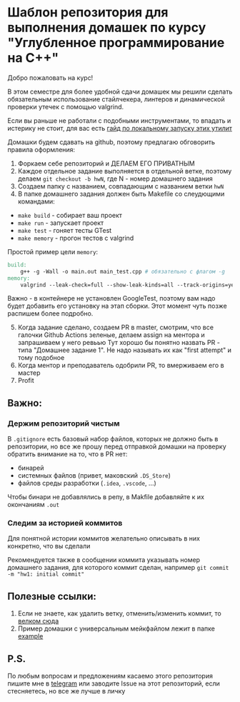 # Шаблон репозитория для выполнения домашек по курсу "Углубленное программирование на C++" 

Добро пожаловать на курс!

В этом семестре для более удобной сдачи домашек мы решили сделать обязательным использование стайлчекера, линтеров и динамической проверки утечек с помощью valgrind.

Если вы раньше не работали с подобными инструментами, то впадать и истерику не стоит, для вас есть [гайд по локальному запуску этих утилит](docs/local.md)


Домашки будем сдавать на github, поэтому предлагаю обговорить правила оформления:
1. Форкаем себе репозиторий и ДЕЛАЕМ ЕГО ПРИВАТНЫМ
2. Каждое отдельное задание выполняется в отдельной ветке, поэтому делаем `git checkout -b hwN`, где N - номер домашнего задания
3. Создаем папку c названием, совпадающим с названием ветки `hwN`
4. В папке домашнего задания должен быть Makefile со слеудющими командами:
- `make build` - собирает ваш проект
- `make run` - запускает проект
- `make test` - гоняет тесты GTest
- `make memory` - прогон тестов с valgrind

Простой пример цели `memory`:
```Makefile
build:
    g++ -g -Wall -o main.out main_test.cpp # обязательно с флагом -g
memory:
    valgrind --leak-check=full --show-leak-kinds=all --track-origins=yes ./main.out < input.txt # это можно прям копипастить, либо подсмотрите пример хорошего makefile в папке example
```

Важно - в контейнере не установлен GoogleTest, поэтому вам надо будет добавить его установку на этап сборки. Этот момент чуть позже распишем более подробно.

5. Когда задание сделано, создаем PR в master, смотрим, что все галочки Github Actions зеленые, делаем assign на ментора и запрашиваем у него ревьью
Тут хорошо бы понятно назвать PR - типа "Домашнее задание 1". Не надо называть их как "first attempt" и тому подобное
6. Когда ментор и преподаватель одобрили PR, то вмерживаем его в мастер 
7. Profit

## Важно:

### Держим репозиторий чистым

В `.gitignore` есть базовый набор файлов, которых не должно быть в репозитории, но все же прошу перед отправкой домашки на проверку обратить внимание на то, что в PR нет:

- бинарей
- системных файлов (привет, маковский `.DS_Store`)
- файлов среды разработки (`.idea`, `.vscode`, ...)

Чтобы бинари не добавлялись в репу, в Makfile добавляйте к их окончаниям `.out`

### Следим за историей коммитов

Для понятной истории коммитов желательно описывать в них конкретно, что вы сделали

Рекомендуется также в сообщении коммита указывать номер домашнего задания, для которого коммит сделан, например `git commit -m "hw1: initial commit"`

## Полезные ссылки:
1. Если не знаете, как удалить ветку, отменить/изменить коммит, то [велком сюда](https://learngitbranching.js.org/)
2. Пример домашки с универсальным мейкфайлом лежит в папке [example](example)

## P.S. 

По любым вопросам и предложениям касаемо этого репозитория пишите мне в [telegram](https://t.me/paulnopaul) или заводите Issue на этот репозиторий, если стесняетесь, но все же лучше в личку
